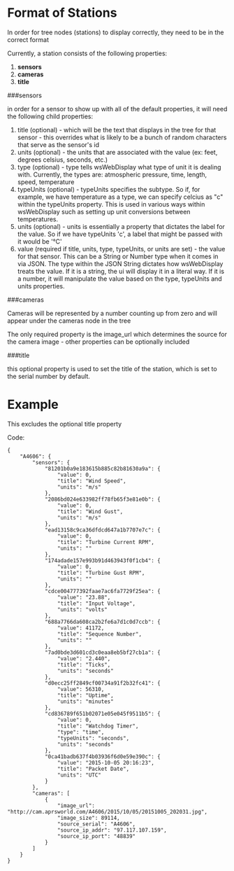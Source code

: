 # Format of Stations

 In order for tree nodes (stations) to display correctly, they need to be in the correct format

Currently, a station consists of the following properties:
 
1. **sensors**
2. **cameras**
3. **title**

###sensors

in order for a sensor to show up with all of the default properties, it will need the following child properties:

1. title (optional) - which will be the text that displays in the tree for that sensor - this overrides what is likely to be a bunch of random characters that serve as the sensor's id
2. units (optional) - the units that are associated with the value (ex: feet, degrees celsius, seconds, etc.)
3. type (optional) - type tells wsWebDisplay what type of unit it is dealing with. Currently, the types are: atmospheric pressure, time, length, speed, temperature
4. typeUnits (optional) - typeUnits specifies the subtype. So if, for example, we have temperature as a type, we can specify celcius as "c" within the typeUnits property. This is used in various ways within wsWebDisplay such as setting up unit conversions between temperatures.
5. units (optional) - units is essentially a property that dictates the label for the value. So if we have typeUnits 'c', a label that might be passed with it would be '&deg;C'
6. value (required if title, units, type, typeUnits, or units are set) - the value for that sensor. This can be a String or Number type when it comes in via JSON. The type within the JSON String dictates how wsWebDisplay treats the value. If it is a string, the ui will display it in a literal way. If it is a number, it will manipulate the value based on the type, typeUnits and units properties.  

###cameras

Cameras will be represented by a number counting up from zero and will appear under the cameras node in the tree

The only required property is the image_url which determines the source for the camera image - other properties can be optionally included

###title

 this optional property is used to set the title of the station, which is set to the serial number by default.
 
# Example
This excludes the optional title property

Code:
```
{
    "A4606": {
        "sensors": {
            "81201b0a9e183615b885c82b81630a9a": {
                "value": 0,
                "title": "Wind Speed",
                "units": "m/s"
            },
            "2086bd024e633982ff78fb65f3e81e0b": {
                "value": 0,
                "title": "Wind Gust",
                "units": "m/s"
            },
            "ead13158c9ca36dfdcd647a1b7707e7c": {
                "value": 0,
                "title": "Turbine Current RPM",
                "units": ""
            },
            "174adade157e993b91d463943f0f1cb4": {
                "value": 0,
                "title": "Turbine Gust RPM",
                "units": ""
            },
            "cdce004777392faae7ac6fa7729f25ea": {
                "value": "23.88",
                "title": "Input Voltage",
                "units": "volts"
            },
            "688a7766da608ca2b2fe6a7d1c0d7ccb": {
                "value": 41172,
                "title": "Sequence Number",
                "units": ""
            },
            "7ad0bde3d601cd3c0eaa8eb5bf27cb1a": {
                "value": "2.440",
                "title": "Ticks",
                "units": "seconds"
            },
            "d0ecc25ff2849cf00734a91f2b32fc41": {
                "value": 56310,
                "title": "Uptime",
                "units": "minutes"
            },
            "cd836789f651b02071e05e045f9511b5": {
                "value": 0,
                "title": "Watchdog Timer",
				"type": "time",
				"typeUnits": "seconds",
                "units": "seconds"
            },
            "0ca41badb637f4b03936f6d0e59e390c": {
                "value": "2015-10-05 20:16:23",
                "title": "Packet Date",
                "units": "UTC"
            }
        },
        "cameras": [
            {
                "image_url": "http://cam.aprsworld.com/A4606/2015/10/05/20151005_202031.jpg",
                "image_size": 89114,
                "source_serial": "A4606",
                "source_ip_addr": "97.117.107.159",
                "source_ip_port": "48839"
            }
        ]
    }
}
```
